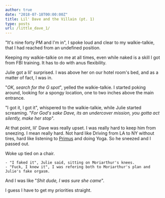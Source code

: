 ```yaml
---
author: true
date: "2018-07-18T00:00:00Z"
title: Lil' Dave and the Villain (pt. 1)
type: posts
url: /little_dave_1/
---
```


"It's nine forty PM and I'm in",
I spoke loud and clear to my walkie-talkie, that I had reached from an undefined position.

Keeping my walkie-talkie on me at all times, even while naked is a skill I got from FBI training. It has to do with anus flexibility.

Julie got a lil' surprised. I was above her on our hotel room's bed, and as a matter of fact, I was in.

"*OK, search for the G spot*", yelled the walkie-talkie. I started poking around, looking for a spongy location, one to two inches above the main entrance.

"I got it, I got it", whispered to the walkie-talkie, while Julie started screaming. "*For God's sake Dave, its an undercover mission, you gotta act silently, make her stop*".

At that point, lil' Dave was really upset. I was really hard to keep him from sneezing. I mean really hard. Not hard like Driving from LA to NY without tires, hard like listening to [Primus](https://www.youtube.com/watch?v=953PkxFNiko) and doing Yoga.
So he sneezed and I passed out.

Woke up tied on a chair.

```
- "I faked it", Julie said, sitting on Moriarthur's knees.
- "Fuck, I knew it", I was refering both to Moriarthur's plan and Julie's fake orgasm. 
```
And I was like "*Shit dude, I was sure she came*".

I guess I have to get my priorities straight.